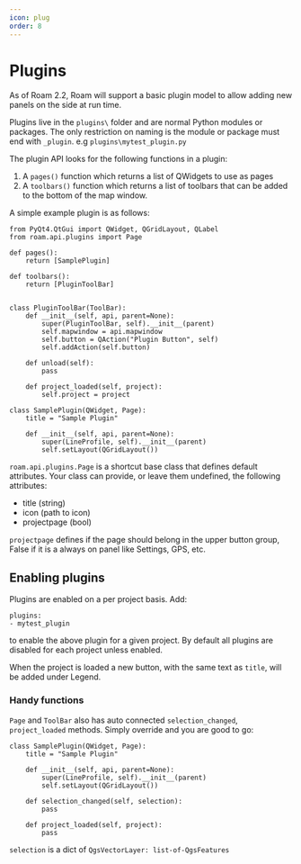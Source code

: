 ```yaml
---
icon: plug
order: 8
---
```


# Plugins

As of Roam 2.2, Roam will support a basic plugin model to allow adding new panels on the side at run time. 

Plugins live in the `plugins\` folder and are normal Python modules or packages.  The only restriction on naming is the module or package must end with `_plugin`. e.g `plugins\mytest_plugin.py`

The plugin API looks for the following functions in a plugin:

1. A `pages()` function which returns a list of QWidgets to use as pages
1. A `toolbars()` function which returns a list of toolbars that can be added to the bottom of the
   map window.

A simple example plugin is as follows:

```
from PyQt4.QtGui import QWidget, QGridLayout, QLabel
from roam.api.plugins import Page

def pages():
    return [SamplePlugin]
    
def toolbars():
    return [PluginToolBar]
    
    
class PluginToolBar(ToolBar):
    def __init__(self, api, parent=None):
        super(PluginToolBar, self).__init__(parent)
        self.mapwindow = api.mapwindow
        self.button = QAction("Plugin Button", self)
        self.addAction(self.button)

    def unload(self):
        pass

    def project_loaded(self, project):
        self.project = project

class SamplePlugin(QWidget, Page):
    title = "Sample Plugin"

    def __init__(self, api, parent=None):
        super(LineProfile, self).__init__(parent)
        self.setLayout(QGridLayout())
```

`roam.api.plugins.Page` is a shortcut base class that defines default attributes. Your class can provide, or leave them undefined,
 the following attributes:

* title (string)
* icon (path to icon)
* projectpage (bool)

`projectpage` defines if the page should belong in the upper button group, False if it is a always on panel like Settings, GPS, etc.

## Enabling plugins

Plugins are enabled on a per project basis.  Add:

```
plugins:
- mytest_plugin
```

to enable the above plugin for a given project.  By default all plugins are disabled for each project unless enabled.

When the project is loaded a new button, with the same text as `title`, will be added under Legend.

### Handy functions 

`Page` and `ToolBar` also has auto connected `selection_changed`, `project_loaded` methods. 
Simply override and you are good to go:

```
class SamplePlugin(QWidget, Page):
    title = "Sample Plugin"

    def __init__(self, api, parent=None):
        super(LineProfile, self).__init__(parent)
        self.setLayout(QGridLayout())
    
    def selection_changed(self, selection):
        pass

    def project_loaded(self, project):
        pass
```

`selection` is a dict of `QgsVectorLayer: list-of-QgsFeatures`
